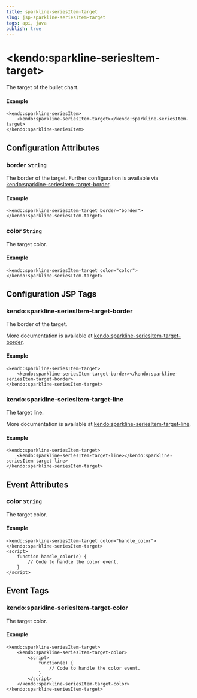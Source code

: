 ```yaml
---
title: sparkline-seriesItem-target
slug: jsp-sparkline-seriesItem-target
tags: api, java
publish: true
---
```


# \<kendo:sparkline-seriesItem-target\>

The target of the bullet chart.

#### Example
    <kendo:sparkline-seriesItem>
        <kendo:sparkline-seriesItem-target></kendo:sparkline-seriesItem-target>
    </kendo:sparkline-seriesItem>

## Configuration Attributes

### border `String`

The border of the target. Further configuration is available via [kendo:sparkline-seriesItem-target-border](#kendo-sparkline-seriesItem-target-border). 

#### Example
    <kendo:sparkline-seriesItem-target border="border">
    </kendo:sparkline-seriesItem-target>

### color `String`

The target color.

#### Example
    <kendo:sparkline-seriesItem-target color="color">
    </kendo:sparkline-seriesItem-target>


##  Configuration JSP Tags

### kendo:sparkline-seriesItem-target-border

The border of the target.

More documentation is available at [kendo:sparkline-seriesItem-target-border](sparkline/seriesitem-target-border).

#### Example

    <kendo:sparkline-seriesItem-target>
        <kendo:sparkline-seriesItem-target-border></kendo:sparkline-seriesItem-target-border>
    </kendo:sparkline-seriesItem-target>

### kendo:sparkline-seriesItem-target-line

The target line.

More documentation is available at [kendo:sparkline-seriesItem-target-line](sparkline/seriesitem-target-line).

#### Example

    <kendo:sparkline-seriesItem-target>
        <kendo:sparkline-seriesItem-target-line></kendo:sparkline-seriesItem-target-line>
    </kendo:sparkline-seriesItem-target>


## Event Attributes

### color `String`

The target color.

#### Example
    <kendo:sparkline-seriesItem-target color="handle_color">
    </kendo:sparkline-seriesItem-target>
    <script>
        function handle_color(e) {
            // Code to handle the color event.
        }
    </script>

## Event Tags

### kendo:sparkline-seriesItem-target-color

The target color.

#### Example
    <kendo:sparkline-seriesItem-target>
        <kendo:sparkline-seriesItem-target-color>
            <script>
                function(e) {
                    // Code to handle the color event.
                }
            </script>
        </kendo:sparkline-seriesItem-target-color>
    </kendo:sparkline-seriesItem-target>

